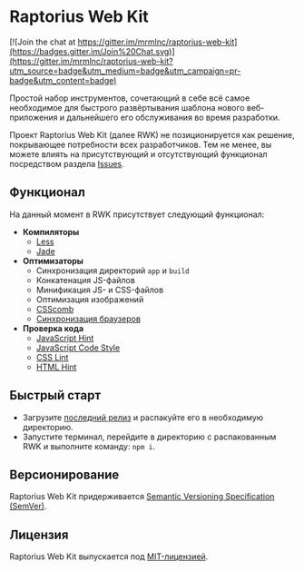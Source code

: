 # Raptorius Web Kit

[![Join the chat at https://gitter.im/mrmlnc/raptorius-web-kit](https://badges.gitter.im/Join%20Chat.svg)](https://gitter.im/mrmlnc/raptorius-web-kit?utm_source=badge&utm_medium=badge&utm_campaign=pr-badge&utm_content=badge)

Простой набор инструментов, сочетающий в себе всё самое необходимое для быстрого развёртывания шаблона нового веб-приложения и дальнейшего его обслуживания во время разработки.

Проект Raptorius Web Kit (далее RWK) не позиционируется как решение, покрывающее потребности всех разработчиков. Тем не менее, вы можете влиять на присутствующий и отсутствующий функционал посредством раздела [Issues](https://github.com/mrmlnc/raptorius-web-kit/issues).

## Функционал

На данный момент в RWK присутствует следующий функционал:

 * **Компиляторы**
   * [Less](http://lesscss.org/)
   * [Jade](http://jade-lang.com/)
 * **Оптимизаторы**
   * Синхронизация директорий `app` и `build`
   * Конкатенация JS-файлов
   * Минификация JS- и CSS-файлов
   * Оптимизация изображений
   * [CSScomb](http://csscomb.com/)
   * [Синхронизация браузеров](http://www.browsersync.io/)
 * **Проверка кода**
   * [JavaScript Hint](http://jshint.com/)
   * [JavaScript Code Style](http://jscs.info/)
   * [CSS Lint](http://csslint.net/)
   * [HTML Hint](http://htmlhint.com/)

## Быстрый старт

 * Загрузите [последний релиз](https://github.com/mrmlnc/raptorius-web-kit/releases) и распакуйте его в необходимую директорию.
 * Запустите терминал, перейдите в директорию с распакованным RWK и выполните команду: `npm i`.

## Версионирование 

Raptorius Web Kit придерживается [Semantic Versioning Specification (SemVer)](http://semver.org/lang/ru/).

## Лицензия

Raptorius Web Kit выпускается под [MIT-лицензией](LICENSE).
